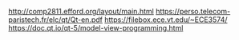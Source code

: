 http://comp2811.efford.org/layout/main.html
https://perso.telecom-paristech.fr/elc/qt/Qt-en.pdf
https://filebox.ece.vt.edu/~ECE3574/
https://doc.qt.io/qt-5/model-view-programming.html

